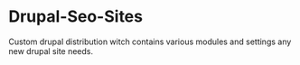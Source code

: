 # Drupal-Seo-Sites
Custom drupal distribution witch contains various modules and settings any new drupal site needs.
